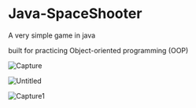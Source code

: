 # Java-SpaceShooter
A very simple game in java

built for practicing Object-oriented programming (OOP)

![Capture](https://user-images.githubusercontent.com/48327678/71786287-588c9280-303c-11ea-974c-9f71f301d1df.PNG)

![Untitled](https://user-images.githubusercontent.com/48327678/71786312-ae613a80-303c-11ea-8ba7-bff548ea4b4a.png)

![Capture1](https://user-images.githubusercontent.com/48327678/71786328-dfda0600-303c-11ea-9838-7b5cbb320a48.PNG)
